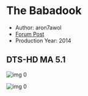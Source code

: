 # The Babadook

* Author: aron7awol
* [Forum Post](https://www.avsforum.com/threads/bass-eq-for-filtered-movies.2995212/post-59148208)
* Production Year: 2014

## DTS-HD MA 5.1

![img 0](https://i.imgur.com/E3Ujwig.jpg)

![img 0](https://i.imgur.com/nbOtPXb.png)

